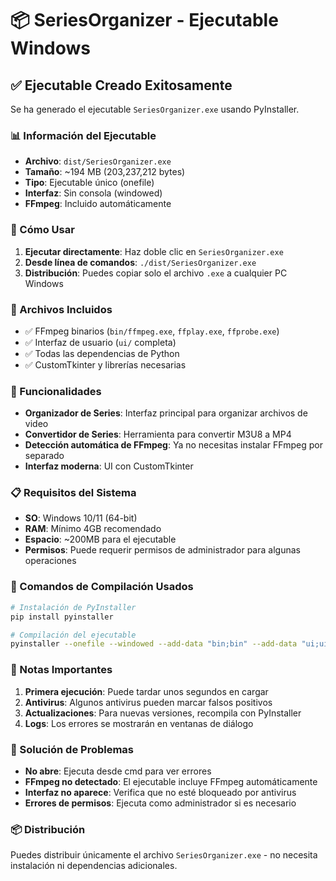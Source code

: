 # 📦 SeriesOrganizer - Ejecutable Windows

## ✅ Ejecutable Creado Exitosamente

Se ha generado el ejecutable `SeriesOrganizer.exe` usando PyInstaller.

### 📊 Información del Ejecutable

- **Archivo**: `dist/SeriesOrganizer.exe`
- **Tamaño**: ~194 MB (203,237,212 bytes)
- **Tipo**: Ejecutable único (onefile)
- **Interfaz**: Sin consola (windowed)
- **FFmpeg**: Incluido automáticamente

### 🚀 Cómo Usar

1. **Ejecutar directamente**: Haz doble clic en `SeriesOrganizer.exe`
2. **Desde línea de comandos**: `./dist/SeriesOrganizer.exe`
3. **Distribución**: Puedes copiar solo el archivo `.exe` a cualquier PC Windows

### 📁 Archivos Incluidos

- ✅ FFmpeg binarios (`bin/ffmpeg.exe`, `ffplay.exe`, `ffprobe.exe`)
- ✅ Interfaz de usuario (`ui/` completa)
- ✅ Todas las dependencias de Python
- ✅ CustomTkinter y librerías necesarias

### 🎯 Funcionalidades

- **Organizador de Series**: Interfaz principal para organizar archivos de video
- **Convertidor de Series**: Herramienta para convertir M3U8 a MP4
- **Detección automática de FFmpeg**: Ya no necesitas instalar FFmpeg por separado
- **Interfaz moderna**: UI con CustomTkinter

### 📋 Requisitos del Sistema

- **SO**: Windows 10/11 (64-bit)
- **RAM**: Mínimo 4GB recomendado
- **Espacio**: ~200MB para el ejecutable
- **Permisos**: Puede requerir permisos de administrador para algunas operaciones

### 🔧 Comandos de Compilación Usados

```bash
# Instalación de PyInstaller
pip install pyinstaller

# Compilación del ejecutable
pyinstaller --onefile --windowed --add-data "bin;bin" --add-data "ui;ui" --name "SeriesOrganizer" app/main.py
```

### 📝 Notas Importantes

1. **Primera ejecución**: Puede tardar unos segundos en cargar
2. **Antivirus**: Algunos antivirus pueden marcar falsos positivos
3. **Actualizaciones**: Para nuevas versiones, recompila con PyInstaller
4. **Logs**: Los errores se mostrarán en ventanas de diálogo

### 🐛 Solución de Problemas

- **No abre**: Ejecuta desde cmd para ver errores
- **FFmpeg no detectado**: El ejecutable incluye FFmpeg automáticamente
- **Interfaz no aparece**: Verifica que no esté bloqueado por antivirus
- **Errores de permisos**: Ejecuta como administrador si es necesario

### 📦 Distribución

Puedes distribuir únicamente el archivo `SeriesOrganizer.exe` - no necesita instalación ni dependencias adicionales.